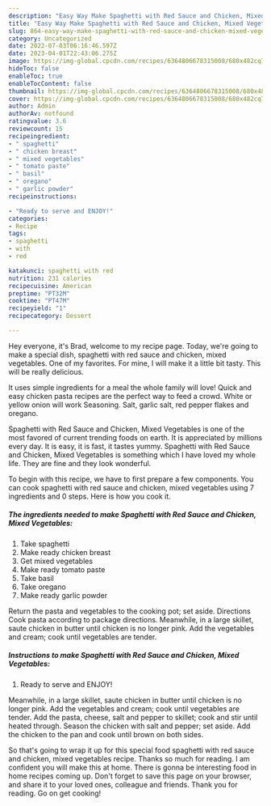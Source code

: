 ```yaml
---
description: "Easy Way Make Spaghetti with Red Sauce and Chicken, Mixed Vegetables the Very Delicious}"
title: "Easy Way Make Spaghetti with Red Sauce and Chicken, Mixed Vegetables the Very Delicious}"
slug: 864-easy-way-make-spaghetti-with-red-sauce-and-chicken-mixed-vegetables-the-very-delicious
category: Uncategorized
date: 2022-07-03T06:16:46.597Z
date: 2023-04-01T22:43:06.275Z
image: https://img-global.cpcdn.com/recipes/6364806678315008/680x482cq70/spaghetti-with-red-sauce-and-chicken-mixed-vegetables-recipe-main-photo.jpg
hideToc: false
enableToc: true
enableTocContent: false
thumbnail: https://img-global.cpcdn.com/recipes/6364806678315008/680x482cq70/spaghetti-with-red-sauce-and-chicken-mixed-vegetables-recipe-main-photo.jpg
cover: https://img-global.cpcdn.com/recipes/6364806678315008/680x482cq70/spaghetti-with-red-sauce-and-chicken-mixed-vegetables-recipe-main-photo.jpg
author: Admin
authorAv: notfound
ratingvalue: 3.6
reviewcount: 15
recipeingredient:
- " spaghetti"
- " chicken breast"
- " mixed vegetables"
- " tomato paste"
- " basil"
- " oregano"
- " garlic powder"
recipeinstructions:

- "Ready to serve and ENJOY!"
categories:
- Recipe
tags:
- spaghetti
- with
- red

katakunci: spaghetti with red 
nutrition: 231 calories
recipecuisine: American
preptime: "PT32M"
cooktime: "PT47M"
recipeyield: "1"
recipecategory: Dessert

---
```



Hey everyone, it's Brad, welcome to my recipe page. Today, we're going to make a special dish, spaghetti with red sauce and chicken, mixed vegetables. One of my favorites. For mine, I will make it a little bit tasty. This will be really delicious.

It uses simple ingredients for a meal the whole family will love! Quick and easy chicken pasta recipes are the perfect way to feed a crowd. White or yellow onion will work Seasoning. Salt, garlic salt, red pepper flakes and oregano.

Spaghetti with Red Sauce and Chicken, Mixed Vegetables is one of the most favored of current trending foods on earth. It is appreciated by millions every day. It is easy, it is fast, it tastes yummy. Spaghetti with Red Sauce and Chicken, Mixed Vegetables is something which I have loved my whole life. They are fine and they look wonderful.


To begin with this recipe, we have to first prepare a few components. You can cook spaghetti with red sauce and chicken, mixed vegetables using 7 ingredients and 0 steps. Here is how you cook it.

<!--inarticleads1-->

##### The ingredients needed to make Spaghetti with Red Sauce and Chicken, Mixed Vegetables:

1. Take  spaghetti
1. Make ready  chicken breast
1. Get  mixed vegetables
1. Make ready  tomato paste
1. Take  basil
1. Take  oregano
1. Make ready  garlic powder


Return the pasta and vegetables to the cooking pot; set aside. Directions Cook pasta according to package directions. Meanwhile, in a large skillet, saute chicken in butter until chicken is no longer pink. Add the vegetables and cream; cook until vegetables are tender. 

<!--inarticleads2-->

##### Instructions to make Spaghetti with Red Sauce and Chicken, Mixed Vegetables:


1. Ready to serve and ENJOY!

Meanwhile, in a large skillet, saute chicken in butter until chicken is no longer pink. Add the vegetables and cream; cook until vegetables are tender. Add the pasta, cheese, salt and pepper to skillet; cook and stir until heated through. Season the chicken with salt and pepper; set aside. Add the chicken to the pan and cook until brown on both sides. 

So that's going to wrap it up for this special food spaghetti with red sauce and chicken, mixed vegetables recipe. Thanks so much for reading. I am confident you will make this at home. There is gonna be interesting food in home recipes coming up. Don't forget to save this page on your browser, and share it to your loved ones, colleague and friends. Thank you for reading. Go on get cooking!
